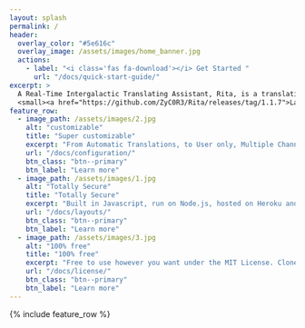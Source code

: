 ```yaml
---
layout: splash
permalink: /
header:
  overlay_color: "#5e616c"
  overlay_image: /assets/images/home_banner.jpg
  actions:
    - label: "<i class='fas fa-download'></i> Get Started "
      url: "/docs/quick-start-guide/"
excerpt: >
  A Real-Time Intergalactic Translating Assistant, Rita, is a translation bot built using discord.js and Google Translate API.<br />
  <small><a href="https://github.com/ZyC0R3/Rita/releases/tag/1.1.7">Latest release v1.1.7</a></small>
feature_row:
  - image_path: /assets/images/2.jpg
    alt: "customizable"
    title: "Super customizable"
    excerpt: "From Automatic Translations, to User only, Multiple Channels and over 100+ supported Langauges"
    url: "/docs/configuration/"
    btn_class: "btn--primary"
    btn_label: "Learn more"
  - image_path: /assets/images/1.jpg
    alt: "Totally Secure"
    title: "Totally Secure"
    excerpt: "Built in Javascript, run on Node.js, hosted on Heroku and a command system thats Administrator only."
    url: "/docs/layouts/"
    btn_class: "btn--primary"
    btn_label: "Learn more"
  - image_path: /assets/images/3.jpg
    alt: "100% free"
    title: "100% free"
    excerpt: "Free to use however you want under the MIT License. Clone it, fork it, customize it... whatever!"
    url: "/docs/license/"
    btn_class: "btn--primary"
    btn_label: "Learn more"      
---
```


{% include feature_row %}
